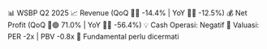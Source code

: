 📊 WSBP Q2 2025
📈 Revenue (QoQ 🔻🔴 -14.4% | YoY 🔻🔴 -12.5%)
💰 Net Profit (QoQ 🔼🟢 71.0% | YoY 🔻🔴 -56.4%)
💡 Cash Operasi: Negatif
🧮 Valuasi: PER -2x | PBV -0.8x
🧱 Fundamental perlu dicermati
